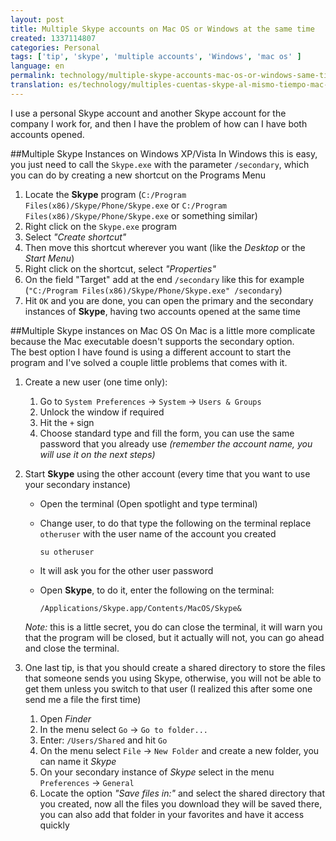 ```yaml
---
layout: post
title: Multiple Skype accounts on Mac OS or Windows at the same time
created: 1337114807
categories: Personal
tags: ['tip', 'skype', 'multiple accounts', 'Windows', 'mac os' ]
language: en
permalink: technology/multiple-skype-accounts-mac-os-or-windows-same-time/
translation: es/technology/multiples-cuentas-skype-al-mismo-tiempo-mac-os-o-windows/
---
```

I use a personal Skype account and another Skype account for the company I work for, and then I have the problem of how can I have both accounts opened.

##Multiple Skype Instances on Windows XP/Vista
In Windows this is easy, you just need to call the `Skype.exe` with the parameter `/secondary`, which you can do by creating a new shortcut on the Programs Menu
1. Locate the __Skype__ program (`C:/Program Files(x86)/Skype/Phone/Skype.exe` or `C:/Program Files(x86)/Skype/Phone/Skype.exe` or something similar)
1. Right click on the `Skype.exe` program
1. Select _"Create shortcut"_
1. Then move this shortcut wherever you want (like the _Desktop_ or the _Start Menu_)
1. Right click on the shortcut, select _"Properties"_
1. On the field "Target" add at the end `/secondary` like this for example (`"C:/Program Files(x86)/Skype/Phone/Skype.exe" /secondary`)
1. Hit `OK` and you are done, you can open the primary and the secondary instances of __Skype__, having two accounts opened at the same time

##Multiple Skype instances on Mac OS
On Mac is a little more complicate because the Mac executable doesn't supports the secondary option.   
The best option I have found is using a different account to start the program and I've solved a couple little problems that comes with it.
1. Create a new user (one time only): 
    1. Go to `System Preferences` -> `System` -> `Users & Groups`
    1. Unlock the window if required
    1. Hit the `+` sign
    1. Choose standard type and fill the form, you can use the same password that you already use _(remember the account name, you will use it on the next steps)_

2. Start __Skype__ using the other account (every time that you want to use your secondary instance)
    - Open the terminal (Open spotlight and type terminal)
    - Change user, to do that type the following on the terminal replace `otheruser` with the user name of the account you created

          su otheruser

    - It will ask you for the other user password
    - Open __Skype__, to do it, enter the following on the terminal:

          /Applications/Skype.app/Contents/MacOS/Skype&

    _Note:_ this is a little secret, you do can close the terminal, it will warn you that the program will be closed, but it actually will not, you can go ahead and close the terminal.

3. One last tip, is that you should create a shared directory to store the files that someone sends you using Skype, otherwise, you will not be able to get them unless you switch to that user (I realized this after some one send me a file the first time)
    1. Open _Finder_
    1. In the menu select `Go` -> `Go to folder...`
    1. Enter: `/Users/Shared` and hit `Go`
    1. On the menu select `File` -> `New Folder` and create a new folder, you can name it _Skype_
    1. On your secondary instance of _Skype_ select in the menu `Preferences` -> `General`
    1. Locate the option _"Save files in:"_ and select the shared directory that you created, now all the files you download they will be saved there, you can also add that folder in your favorites and have it access quickly

